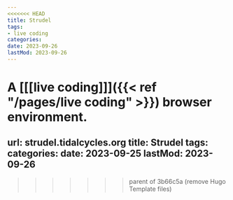 ```yaml
---
<<<<<<< HEAD
title: Strudel
tags: 
- live coding
categories: 
date: 2023-09-26
lastMod: 2023-09-26
---
```

A [[[live coding]]]({{< ref "/pages/live coding" >}}) browser environment.
=======
url: strudel.tidalcycles.org
title: Strudel
tags:
categories:
date: 2023-09-25
lastMod: 2023-09-26
---
>>>>>>> parent of 3b66c5a (remove Hugo Template files)

